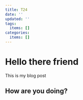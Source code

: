 ```yaml
---
title: T24
date: ''
updated: ''
tags:
  items: []
categories:
  items: []
---
```


# Hello there friend

This is my blog post

## How are you doing?